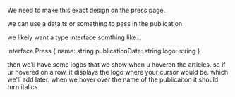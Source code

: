We need to make this exact design on the press page. 

we can use a data.ts or something to pass in the publication. 

we likely want a type interface somthing like... 

interface Press { 
name: string
publicationDate: string
logo: string
}


then we'll have some logos that we show when u hoveron the articles. so if ur hovered on a row, it displays the logo where your cursor would be. which we'll add later. when we hover over the name of the publicaiton it should turn italics.

